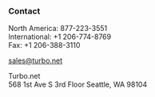 ### Contact

North America: 877-223-3551	  
International: +1 206-774-8769  
Fax: +1 206-388-3110  

[sales@turbo.net](mailto:sales@turbo.net)

Turbo.net  
568 1st Ave S 3rd Floor
Seattle, WA 98104


